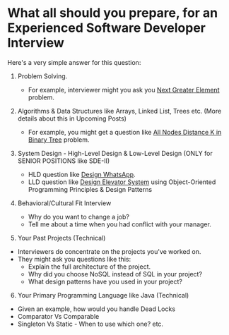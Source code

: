 # What all should you prepare, for an Experienced Software Developer Interview
Here's a very simple answer for this question:

1.  Problem Solving.
    -   For example, interviewer might you ask you [Next Greater Element](https://leetcode.com/problems/next-greater-element-i/) problem.

2.  Algorithms & Data Structures like Arrays, Linked List, Trees etc. (More details about this in Upcoming Posts)
    -   For example, you might get a question like [All Nodes Distance K in Binary Tree](https://leetcode.com/problems/all-nodes-distance-k-in-binary-tree/) problem.

3.  System Design - High-Level Design & Low-Level Design (ONLY for SENIOR POSITIONS like SDE-II)
    -   HLD question like [Design WhatsApp](https://www.youtube.com/watch?v=L7LtmfFYjc4&t=1028s).
    -   LLD question like [Design Elevator System](https://leetcode.com/discuss/interview-question/object-oriented-design/559454/OOD-Design-elevator-system) using Object-Oriented Programming Principles & Design Patterns

4.  Behavioral/Cultural Fit Interview
    -   Why do you want to change a job?
    -   Tell me about a time when you had conflict with your manager.

5.  Your Past Projects (Technical)
-   Interviewers do concentrate on the projects you've worked on.
-   They might ask you questions like this:
    -   Explain the full architecture of the project.
    -   Why did you choose NoSQL instead of SQL in your project?
    -   What design patterns have you used in your project?

6. Your Primary Programming Language like Java (Technical)
-   Given an example, how would you handle Dead Locks
-   Comparator Vs Comparable
-   Singleton Vs Static - When to use which one? etc.